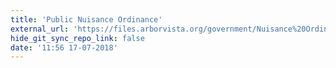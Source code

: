 ```yaml
---
title: 'Public Nuisance Ordinance'
external_url: 'https://files.arborvista.org/government/Nuisance%20Ordinance%20(PDF).pdf'
hide_git_sync_repo_link: false
date: '11:56 17-07-2018'
---
```



